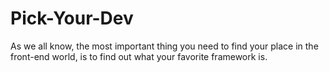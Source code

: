 # Pick-Your-Dev

As we all know, the most important thing you need to find your place in the front-end world, is to find out what your favorite framework is.
